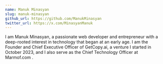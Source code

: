 ```yaml
---
name: Manuk Minasyan
slug: manuk-minasyan
github_url: https://github.com/ManukMinasyan
twitter_url: https://x.com/MinasyanManuk
---
```


I am Manuk Minasyan, a passionate web developer and entrepreneur with a deep-rooted interest in technology that began at an early age. I am the Founder and Chief Executive Officer of GetCopy.ai, a venture I started in October 2023, and I also serve as the Chief Technology Officer at Marmof.com .

